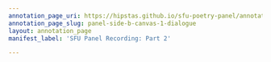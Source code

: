 ```yaml
---
annotation_page_uri: https://hipstas.github.io/sfu-poetry-panel/annotations/panel-side-b-canvas-1-dialogue.json
annotation_page_slug: panel-side-b-canvas-1-dialogue
layout: annotation_page
manifest_label: 'SFU Panel Recording: Part 2'

---
```

